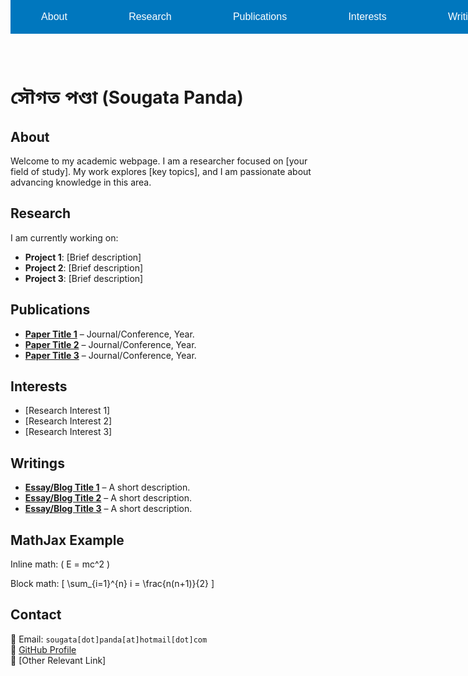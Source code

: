 # <span class="bengali">সৌগত পণ্ডা</span> (Sougata Panda)

<!-- Enable MathJax -->
<script type="text/javascript" async
  src="https://polyfill.io/v3/polyfill.min.js?features=es6">
</script>
<script type="text/javascript" async
  id="MathJax-script" src="https://cdn.jsdelivr.net/npm/mathjax@3/es5/tex-mml-chtml.js">
</script>

<!-- Custom Styling -->
<style>
@import url('https://fonts.googleapis.com/css2?family=Noto+Sans+Bengali:wght@400;700&display=swap');

.bengali {
    font-family: 'Noto Sans Bengali', sans-serif;
    font-weight: bold;
    font-size: 28px;
}

#navbar {
    background: #0077BE; /* Sea Blue */
    color: white;
    font-family: Arial, sans-serif;
    font-size: 16px;
    display: flex;
    justify-content: space-around;
    padding: 10px 0;
    position: fixed;
    width: 100%;
    top: 0;
    z-index: 10;
}

#navbar a {
    text-decoration: none;
    color: white;
    padding: 8px 16px;
}

#navbar a:hover {
    background-color: #005f87; /* Darker Blue */
    border-radius: 5px;
}

body {
    margin-top: 50px; /* Space for the nav bar */
}
</style>

<!-- Navigation Bar -->
<div id="navbar">
    <a href="#about">About</a>
    <a href="#research">Research</a>
    <a href="#publications">Publications</a>
    <a href="#interests">Interests</a>
    <a href="#writings">Writings</a>
    <a href="#contact">Contact</a>
</div>

## <a id="about"></a> About  
Welcome to my academic webpage. I am a researcher focused on [your field of study]. My work explores [key topics], and I am passionate about advancing knowledge in this area.  

## <a id="research"></a> Research  
I am currently working on:  
- **Project 1**: [Brief description]  
- **Project 2**: [Brief description]  
- **Project 3**: [Brief description]  

## <a id="publications"></a> Publications  
- **[Paper Title 1](#)** – Journal/Conference, Year.  
- **[Paper Title 2](#)** – Journal/Conference, Year.  
- **[Paper Title 3](#)** – Journal/Conference, Year.  

## <a id="interests"></a> Interests  
- [Research Interest 1]  
- [Research Interest 2]  
- [Research Interest 3]  

## <a id="writings"></a> Writings  
- **[Essay/Blog Title 1](#)** – A short description.  
- **[Essay/Blog Title 2](#)** – A short description.  
- **[Essay/Blog Title 3](#)** – A short description.  

## MathJax Example  
Inline math:  \( E = mc^2 \)  

Block math:
\[
\sum_{i=1}^{n} i = \frac{n(n+1)}{2}
\]

## <a id="contact"></a> Contact  
📧 Email: `sougata[dot]panda[at]hotmail[dot]com`  
🔗 [GitHub Profile](https://github.com/yourusername)  
🔗 [Other Relevant Link]  
